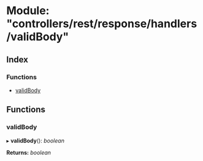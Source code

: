
# Module: "controllers/rest/response/handlers/validBody"

## Index

### Functions

* [validBody](_controllers_rest_response_handlers_validbody_.md#validbody)

## Functions

### <a id="validbody" name="validbody"></a>  validBody

▸ **validBody**(): *boolean*

**Returns:** *boolean*
